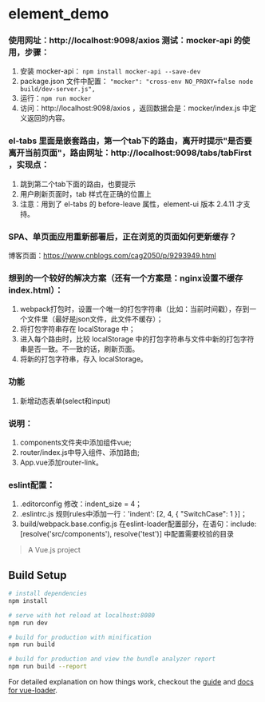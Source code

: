 # element_demo

### 使用网址：http://localhost:9098/axios 测试：mocker-api 的使用，步骤：
1. 安装 mocker-api： `npm install mocker-api --save-dev`
2. package.json 文件中配置：
`"mocker": "cross-env NO_PROXY=false node build/dev-server.js",`
3. 运行：`npm run mocker`
5. 访问：http://localhost:9098/axios ，返回数据会是：mocker/index.js 中定义返回的内容。

### el-tabs 里面是嵌套路由，第一个tab下的路由，离开时提示"是否要离开当前页面"，路由网址：http://localhost:9098/tabs/tabFirst ，实现点：
1. 跳到第二个tab下面的路由，也要提示
2. 用户刷新页面时，tab 样式在正确的位置上
3. 注意：用到了 el-tabs 的 before-leave 属性，element-ui 版本 2.4.11 才支持。

### SPA、单页面应用重新部署后，正在浏览的页面如何更新缓存？
博客页面：https://www.cnblogs.com/cag2050/p/9293949.html

### 想到的一个较好的解决方案（还有一个方案是：nginx设置不缓存 index.html）：
1. webpack打包时，设置一个唯一的打包字符串（比如：当前时间戳），存到一个文件里（最好是json文件，此文件不缓存）；
2. 将打包字符串存在 localStorage 中；
3. 进入每个路由时，比较 localStorage 中的打包字符串与文件中新的打包字符串是否一致。不一致的话，刷新页面。
4. 将新的打包字符串，存入 localStorage。

### 功能
1. 新增动态表单(select和input)

### 说明：
1. components文件夹中添加组件vue;
2. router/index.js中导入组件、添加路由;
3. App.vue添加router-link。

### eslint配置：
1. .editorconfig 修改：indent_size = 4；
2. .eslintrc.js 规则rules中添加一行：'indent': [2, 4, { "SwitchCase": 1 }]；
3. build/webpack.base.config.js 在eslint-loader配置部分，在语句：include: [resolve('src/components'), resolve('test')] 中配置需要校验的目录

> A Vue.js project

## Build Setup

``` bash
# install dependencies
npm install

# serve with hot reload at localhost:8080
npm run dev

# build for production with minification
npm run build

# build for production and view the bundle analyzer report
npm run build --report
```

For detailed explanation on how things work, checkout the [guide](http://vuejs-templates.github.io/webpack/) and [docs for vue-loader](http://vuejs.github.io/vue-loader).
